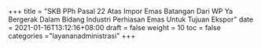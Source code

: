 +++
title = "SKB PPh Pasal 22 Atas Impor Emas Batangan Dari WP Ya Bergerak Dalam Bidang Industri Perhiasan Emas Untuk Tujuan Ekspor"
date = 2021-01-16T13:12:16+08:00
draft = false
weight = 10
toc = false
categories ="layananadministrasi"
+++